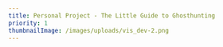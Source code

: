 ```yaml
---
title: Personal Project - The Little Guide to Ghosthunting
priority: 1
thumbnailImage: /images/uploads/vis_dev-2.png
---
```

